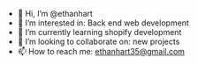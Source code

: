 - 👋 Hi, I’m @ethanhart
- 👀 I’m interested in: Back end web development
- 🌱 I’m currently learning shopify development
- 💞️ I’m looking to collaborate on: new projects
- 📫 How to reach me: ethanhart35@gmail.com

<!---
ethanhart35/ethanhart35 is a ✨ special ✨ repository because its `README.md` (this file) appears on your GitHub profile.
You can click the Preview link to take a look at your changes.
--->
